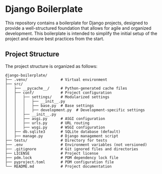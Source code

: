 # Django Boilerplate

This repository contains a boilerplate for Django projects, designed to provide a well-structured foundation that allows for agile and organized development. This boilerplate is intended to simplify the initial setup of the project and ensure best practices from the start.

## Project Structure

The project structure is organized as follows:

```plaintext
django-boilerplate/
├── .venv/               # Virtual environment
├── src/
│   ├── __pycache__/     # Python-generated cache files
│   ├── conf/            # Project configuration
│   │   ├── settings/    # Modularized settings
│   │   │   ├── __init__.py
│   │   │   ├── base.py  # Base settings
│   │   │   ├── development.py  # Development-specific settings
│   │   ├── __init__.py
│   │   ├── asgi.py      # ASGI configuration
│   │   ├── urls.py      # URL routing
│   │   ├── wsgi.py      # WSGI configuration
│   ├── db.sqlite3       # SQLite database (default)
│   ├── manage.py        # Django management script
├── tests/               # Directory for tests
├── .env                 # Environment variables (not versioned)
├── .gitignore           # Git ignored files and directories
├── LICENSE              # Project license
├── pdm.lock             # PDM dependency lock file
├── pyproject.toml       # PDM configuration file
└── README.md            # Project documentation
